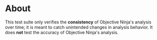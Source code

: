 # About

This test suite only verifies the **consistency** of Objective Ninja's analysis
over time; it is meant to catch unintended changes in analysis behavior. It does
**not** test the accuracy of Objective Ninja's analysis.
